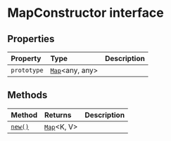 # MapConstructor interface












## Properties

| Property	   | Type	| Description|
|:-------------|:-------|:-----------|
|`prototype`      | [`Map`](../../es6-promise.api/interface/map.md)<any, any> |  |




## Methods

| Method	   |  Returns	| Description|
|:-------------|:-------|:-----------|
|[`new()`](__new-mapconstructor.md)      | [`Map`](../../es6-promise.api/interface/map.md)<K, V> |  |




